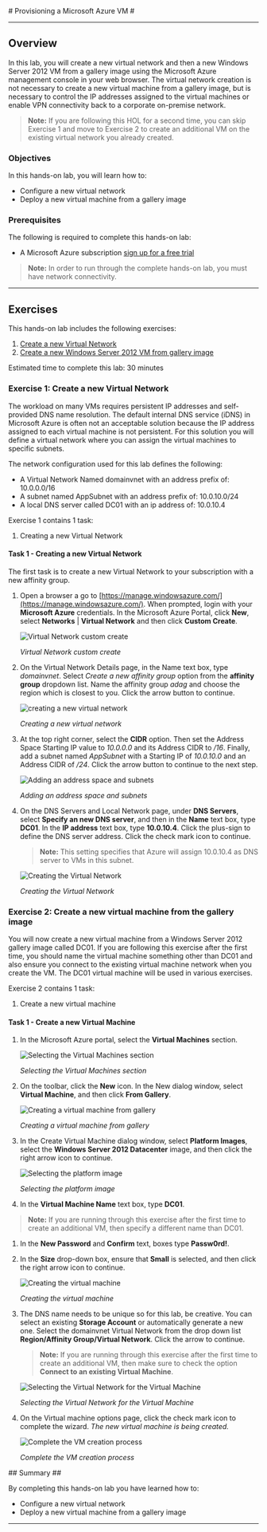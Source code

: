<a name="Provisioning a Microsoft Azure VM" />
# Provisioning a Microsoft Azure VM #

---
<a name="Overview" /></a>
## Overview ##
In this lab, you will create a new virtual network and then a new Windows Server 2012 VM from a gallery image using the Microsoft Azure management console in your web browser.  The virtual network creation is not necessary to create a new virtual machine from a gallery image, but is necessary to control the IP addresses assigned to the virtual machines or enable VPN connectivity back to a corporate on-premise network.

>**Note:** If you are following this HOL for a second time, you can skip Exercise 1 and move to Exercise 2 to create an additional VM on the existing virtual network you already created.

<a name="Objectives" /></a>
### Objectives ###

In this hands-on lab, you will learn how to:

- Configure a new virtual network
- Deploy a new virtual machine from a gallery image

<a name="Prerequisites" /></a>
### Prerequisites ###

The following is required to complete this hands-on lab:

- A Microsoft Azure subscription [sign up for a free trial](http://aka.ms/WATK-FreeTrial)

>**Note:** In order to run through the complete hands-on lab, you must have network connectivity. 


---
<a name="Exercises" /></a>
## Exercises ##

This hands-on lab includes the following exercises:

1. [Create a new Virtual Network](#Exercise1)
1. [Create a new Windows Server 2012 VM from gallery image](#Exercise2)


Estimated time to complete this lab: 30 minutes

<a name="Exercise1" /></a>
### Exercise 1: Create a new Virtual Network ###

The workload on many VMs requires persistent IP addresses and self-provided DNS name resolution. The default internal DNS service (iDNS) in Microsoft Azure is often not an acceptable solution because the IP address assigned to each virtual machine is not persistent. For this solution you will define a virtual network where you can assign the virtual machines to specific subnets. 

The network configuration used for this lab defines the following:

- A Virtual Network Named domainvnet with an address prefix of: 10.0.0.0/16
- A subnet named AppSubnet with an address prefix of: 10.0.10.0/24
- A local DNS server called DC01 with an ip address of: 10.0.10.4

Exercise 1 contains 1 task:

1. Creating a new Virtual Network

<a name="Ex1Task1" /></a>
#### Task 1 - Creating a new Virtual Network ####

The first task is to create a new Virtual Network to your subscription with a new affinity group.

1. Open a browser a go to [https://manage.windowsazure.com/](https://manage.windowsazure.com/). When prompted, login with your **Microsoft Azure** credentials. In the Microsoft Azure Portal, click **New**, select **Networks** | **Virtual Network** and then click **Custom Create**.

	![Virtual Network custom create](images/virtual-network-custom-create.png?raw=true)

	_Virtual Network custom create_

1. On the Virtual Network Details page, in the Name text box, type _domainvnet_. Select _Create a new affinity group_ option from the **affinity group** dropdown list. Name the affinity group _adag_ and choose the region which is closest to you. Click the arrow button to continue.

	![creating a new virtual network](images/creating-a-new-virtual-network.png?raw=true)

	_Creating a new virtual network_

1. At the top right corner, select the **CIDR** option. Then set the Address Space Starting IP value to _10.0.0.0_ and its Address CIDR to _/16_. Finally, add a subnet named _AppSubnet_ with a Starting IP of _10.0.10.0_ and an Address CIDR of _/24_. Click the arrow button to continue to the next step.

	![Adding an address space and subnets](images/adding-an-address-space-and-subnets.png?raw=true)

	_Adding an address space and subnets_

1. On the DNS Servers and Local Network page, under **DNS Servers**, select **Specify an new DNS server**, and then in the **Name** text box, type **DC01**. In the **IP address** text box, type **10.0.10.4**. Click the plus-sign to define the DNS server address. Click the check mark icon to continue.
	> **Note:**	This setting specifies that Azure will assign 10.0.10.4 as DNS server to VMs in this subnet.

	![Creating the Virtual Network](images/creating-the-virtual-network.png?raw=true "Creating the Virtual Network")

	_Creating the Virtual Network_

<a name="Exercise2" /></a>
### Exercise 2: Create a new virtual machine from the gallery image ###

You will now create a new virtual machine from a Windows Server 2012 gallery image called DC01.  If you are following this exercise after the first time, you should name the virtual machine something other than DC01 and also ensure you connect to the existing virtual machine network when you create the VM. The DC01 virtual machine will be used in various exercises.

Exercise 2 contains 1 task:

1. Create a new virtual machine

<a name="Ex2Task1" /></a>
#### Task 1 - Create a new Virtual Machine ####

1. In the Microsoft Azure portal, select the **Virtual Machines** section.

	![Selecting the Virtual Machines section](./images/selecting-the-virtual-machines-section.png?raw=true "Selecting the Virtual Machines section")

	_Selecting the Virtual Machines section_

1. On the toolbar, click the **New** icon. In the New dialog window, select **Virtual Machine**, and then click **From Gallery**.

	![Creating a virtual machine from gallery](./images/creating-vm-from-gallery.png?raw=true "Creating a virtual machine from gallery")

	_Creating a virtual machine from gallery_

1. In the Create Virtual Machine dialog window, select **Platform Images**, select the **Windows Server 2012 Datacenter** image, and then click the right arrow icon to continue.

	![Selecting the platform image](./images/selecting-the-platform-image.png?raw=true "Selecting the platform image")

	_Selecting the platform image_

1. In the **Virtual Machine Name** text box, type **DC01**. 

>**Note:** If you are running through this exercise after the first time to create an additional VM, then specify a different name than DC01. 

1. In the **New Password** and **Confirm** text, boxes type **Passw0rd!**.

1. In the **Size** drop-down box, ensure that **Small** is selected, and then click the right arrow icon to continue.

	![Creating the virtual machine](./images/creating-the-virtual-machine.png?raw=true "Creating the virtual machine")

	_Creating the virtual machine_


1. The DNS name needs to be unique so for this lab, be creative. You can select an existing **Storage Account** or automatically generate a new one. Select the domainvnet Virtual Network from the drop down list **Region/Affinity Group/Virtual Network**. Click the arrow to continue. 
	
	>**Note:** If you are running through this exercise after the first time to create an additional VM, then make sure to check the option **Connect to an existing Virtual Machine**. 

	![Selecting the Virtual Network for the Virtual Machine](images/selecting-the-virtual-network-for-the-virtual.png?raw=true)

	_Selecting the Virtual Network for the Virtual Machine_

1. On the Virtual machine options page, click the check mark icon to complete the wizard. _The new virtual machine is being created._

	![Complete the VM creation process](./images/complete-the-vm-creation-process.png?raw=true "Complete the VM creation process")

	_Complete the VM creation process_

<a name="summary" />
## Summary ##

By completing this hands-on lab you have learned how to:

 * Configure a new virtual network
 * Deploy a new virtual machine from a gallery image

---

